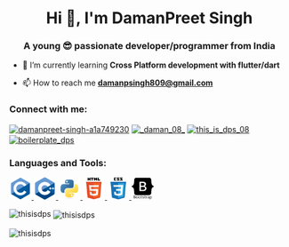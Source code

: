 <h1 align="center">Hi 👋, I'm DamanPreet Singh</h1>
<h3 align="center">A young 😎 passionate developer/programmer from India</h3>

- 🌱 I’m currently learning **Cross Platform development with flutter/dart**

- 📫 How to reach me **damanpsingh809@gmail.com**

<h3 align="left">Connect with me:</h3>
<p align="left">
<a href="https://linkedin.com/in/damanpreet-singh-a1a749230" target="blank"><img align="center" src="https://raw.githubusercontent.com/rahuldkjain/github-profile-readme-generator/master/src/images/icons/Social/linked-in-alt.svg" alt="damanpreet-singh-a1a749230" height="30" width="40" /></a>
<a href="https://instagram.com/_daman_08_" target="blank"><img align="center" src="https://raw.githubusercontent.com/rahuldkjain/github-profile-readme-generator/master/src/images/icons/Social/instagram.svg" alt="_daman_08_" height="30" width="40" /></a>
<a href="https://www.codechef.com/users/this_is_dps_08" target="blank"><img align="center" src="https://cdn.jsdelivr.net/npm/simple-icons@3.1.0/icons/codechef.svg" alt="this_is_dps_08" height="30" width="40" /></a>
<a href="https://www.hackerrank.com/boilerplate_dps" target="blank"><img align="center" src="https://raw.githubusercontent.com/rahuldkjain/github-profile-readme-generator/master/src/images/icons/Social/hackerrank.svg" alt="boilerplate_dps" height="30" width="40" /></a>
</p>

<h3 align="left">Languages and Tools:</h3>
<p align="left"> 
<a href="https://www.cprogramming.com/" target="_blank" rel="noreferrer"> <img src="https://raw.githubusercontent.com/devicons/devicon/master/icons/c/c-original.svg" alt="c" width="40" height="40"/> </a> <a href="https://www.w3schools.com/cpp/" target="_blank" rel="noreferrer"> <img src="https://raw.githubusercontent.com/devicons/devicon/master/icons/cplusplus/cplusplus-original.svg" alt="cplusplus" width="40" height="40"/> </a> <a href="https://www.python.org" target="_blank" rel="noreferrer"> <img src="https://raw.githubusercontent.com/devicons/devicon/master/icons/python/python-original.svg" alt="python" width="40" height="40"/> </a> 
<a href="https://www.w3.org/html/" target="_blank" rel="noreferrer"> <img src="https://raw.githubusercontent.com/devicons/devicon/master/icons/html5/html5-original-wordmark.svg" alt="html5" width="40" height="40"/> </a> <a href="https://www.w3schools.com/css/" target="_blank" rel="noreferrer"> <img src="https://raw.githubusercontent.com/devicons/devicon/master/icons/css3/css3-original-wordmark.svg" alt="css3" width="40" height="40"/> </a> <a href="https://getbootstrap.com" target="_blank" rel="noreferrer"> <img src="https://raw.githubusercontent.com/devicons/devicon/master/icons/bootstrap/bootstrap-plain-wordmark.svg" alt="bootstrap" width="40" height="40"/> </a> 

<p><img align="left" src="https://github-readme-stats.vercel.app/api/top-langs?username=thisisdps&show_icons=true&locale=en&layout=compact" alt="thisisdps" /></p>

<p>&nbsp;<img align="center" src="https://github-readme-stats.vercel.app/api?username=thisisdps&show_icons=true&locale=en" alt="thisisdps" /></p>

<p><img align="center" src="https://github-readme-streak-stats.herokuapp.com/?user=thisisdps&" alt="thisisdps" /></p>
